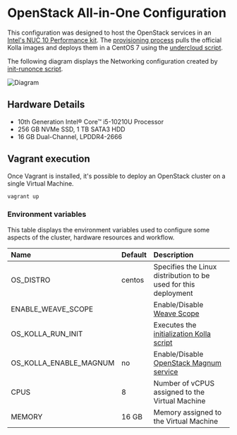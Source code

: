 # OpenStack All-in-One Configuration

This configuration was designed to host the OpenStack services in an [Intel's
NUC 10 Performance kit][1]. The [provisioning process](../../install.sh) pulls
the official Kolla images and deploys them in a CentOS 7 using the [undercloud
script](../../undercloud.sh).

The following diagram displays the Networking configuration created by
[init-runonce script][2].

![Diagram](../../doc/img/skydive_aio.png)

## Hardware Details

* 10th Generation Intel® Core™ i5-10210U Processor
* 256 GB NVMe SSD, 1 TB SATA3 HDD
* 16 GB Dual-Channel, LPDDR4-2666

## Vagrant execution

Once Vagrant is installed, it's possible to deploy an OpenStack cluster on
a single Virtual Machine.

```bash
vagrant up
```

### Environment variables

This table displays the environment variables used to configure some aspects of
the cluster, hardware resources and workflow.

| Name                     | Default | Description                                                     |
|:-------------------------|:--------|:----------------------------------------------------------------|
| OS_DISTRO                | centos  | Specifies the Linux distribution to be used for this deployment |
| ENABLE_WEAVE_SCOPE       |         | Enable/Disable [Weave Scope][3]                                 |
| OS_KOLLA_RUN_INIT        |         | Executes the [initialization Kolla script][2]                   |
| OS_KOLLA_ENABLE_MAGNUM   | no      | Enable/Disable [OpenStack Magnum service][4]                    |
| CPUS                     | 8       | Number of vCPUS assigned to the Virtual Machine                 |
| MEMORY                   | 16 GB   | Memory assigned to the Virtual Machine                          |

<!-- markdown-link-check-disable-next-line -->
[1]: https://ark.intel.com/content/www/us/en/ark/products/189239/intel-nuc-10-performance-kit-nuc10i5fnh.html
[2]: https://github.com/openstack/kolla-ansible/blob/10.0.0/tools/init-runonce
[3]: https://www.weave.works/oss/scope/
[4]: https://docs.openstack.org/magnum/latest/
